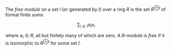 The *free module* on a set $I$ (or generated by $I$) over a ring $R$ is the set $R^{\oplus I}$ of formal finite sums

$$
\sum_{i \in I} a_i e_i
$$

where $a_i \in R$, all but finitely many of which are zero. A $R$-module is *free* if it is isomorphic to $R^{\oplus I}$ for some set $I$.
